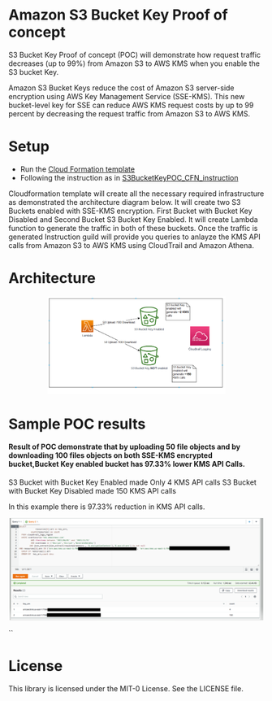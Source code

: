 # Amazon S3 Bucket Key Proof of concept

S3 Bucket Key Proof of concept (POC) will demonstrate how request traffic decreases (up to 99%) from Amazon S3 to AWS KMS when you enable the S3 bucket Key.


Amazon S3 Bucket Keys reduce the cost of Amazon S3 server-side encryption using AWS Key Management Service (SSE-KMS). This new bucket-level key for SSE can reduce AWS KMS request costs by up to 99 percent by decreasing the request traffic from Amazon S3 to AWS KMS. 


# Setup

- Run the  [Cloud Formation template](cfn/cfn_s3_bucket_key_poc.json)
- Following the instruction as in [S3BucketKeyPOC_CFN_instruction](setup/S3BucketKeyPOC_Instruction.pdf) 

Cloudformation template will create all the necessary required infrastructure as demonstrated the architecture diagram below. It will create two S3 Buckets enabled with SSE-KMS encryption. First Bucket with Bucket Key Disabled and Second Bucket S3 Bucket Key Enabled. It will create Lambda function to generate the traffic in both of these buckets. Once the traffic is generated Instruction guild will provide you queries to anlayze the KMS API calls from Amazon S3 to AWS KMS  using CloudTrail and Amazon Athena.
# Architecture
<p align="center">
  <img src="imgs/S3BucketKeyPOC.png" width="350" title="hover text">

# Sample POC results
#### Result of POC demonstrate that by uploading 50 file objects and by downloading 100 files objects on both SSE-KMS encrypted bucket,Bucket Key enabled bucket has 97.33% lower KMS API Calls. 

S3 Bucket with Bucket Key Enabled made Only 4 KMS API calls 
S3 Bucket with Bucket Key Disabled made 150 KMS API calls
 

In this example there is 97.33% reduction in KMS API calls.

<p align="center">
  <img src="imgs/S3BucketKeyPOCResult.PNG" width="500" title="hover text">


``
# License

This library is licensed under the MIT-0 License. See the LICENSE file.
